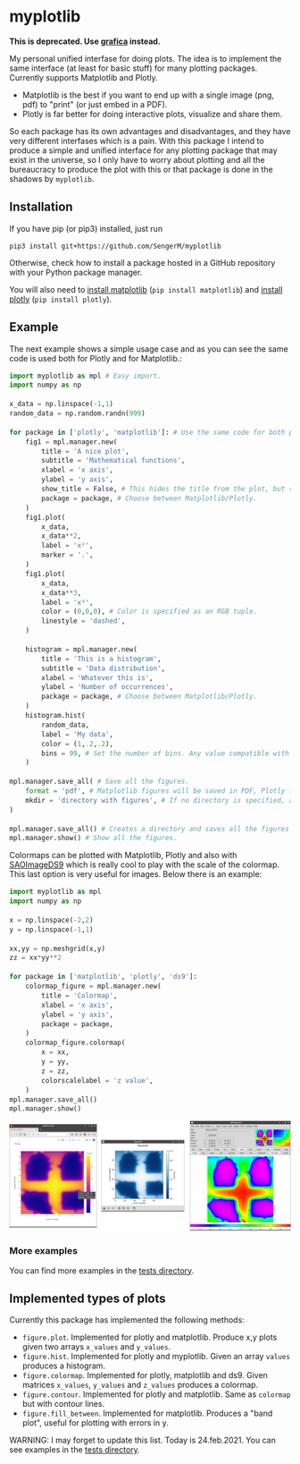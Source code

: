 # myplotlib

**This is deprecated. Use [grafica](https://github.com/SengerM/grafica) instead.**

My personal unified interfase for doing plots. The idea is to implement the same interface (at least for basic stuff) for many plotting packages. Currently supports Matplotlib and Plotly.

- Matplotlib is the best if you want to end up with a single image (png, pdf) to "print" (or just embed in a PDF).
- Plotly is far better for doing interactive plots, visualize and share them. 

So each package has its own advantages and disadvantages, and they have very different interfases which is a pain. With this package I intend to produce a simple and unified interface for any plotting package that may exist in the universe, so I only have to worry about plotting and all the bureaucracy to produce the plot with this or that package is done in the shadows by ```myplotlib```.

## Installation

If you have pip (or pip3) installed, just run

```
pip3 install git+https://github.com/SengerM/myplotlib
```
Otherwise, check how to install a package hosted in a GitHub repository with your Python package manager.

You will also need to [install matplotlib](https://matplotlib.org/users/installing.html#installing-an-official-release) (```pip install matplotlib```) and [install plotly](https://plotly.com/python/getting-started/#installation) (```pip install plotly```).

## Example

The next example shows a simple usage case and as you can see the same code is used both for Plotly and for Matplotlib.:

```Python
import myplotlib as mpl # Easy import.
import numpy as np

x_data = np.linspace(-1,1)
random_data = np.random.randn(999)

for package in ['plotly', 'matplotlib']: # Use the same code for both packages!
	fig1 = mpl.manager.new(
		title = 'A nice plot',
		subtitle = 'Mathematical functions',
		xlabel = 'x axis',
		ylabel = 'y axis',
		show_title = False, # This hides the title from the plot, but still uses this title for saving the file if you call "mpl.manager.save_all".
		package = package, # Choose between Matplotlib/Plotly.
	)
	fig1.plot(
		x_data,
		x_data**2,
		label = 'x²',
		marker = '.',
	)
	fig1.plot(
		x_data,
		x_data**3,
		label = 'x³',
		color = (0,0,0), # Color is specified as an RGB tuple.
		linestyle = 'dashed',
	)

	histogram = mpl.manager.new(
		title = 'This is a histogram',
		subtitle = 'Data distribution',
		xlabel = 'Whatever this is',
		ylabel = 'Number of occurrences',
		package = package, # Choose between Matplotlib/Plotly.
	)
	histogram.hist(
		random_data,
		label = 'My data',
		color = (1,.2,.2),
		bins = 99, # Set the number of bins. Any value compatible with Numpy's histogram function should work here, see https://numpy.org/doc/stable/reference/generated/numpy.histogram.html.
	)

mpl.manager.save_all( # Save all the figures.
	format = 'pdf', # Matplotlib figures will be saved in PDF, Plotly figures will be saved in HTML (interactive).
	mkdir = 'directory with figures', # If no directory is specified, a directory with the name of the script is created.
)

mpl.manager.save_all() # Creates a directory and saves all the figures automatically.
mpl.manager.show() # Show all the figures.
```

Colormaps can be plotted with Matplotlib, Plotly and also with [SAOImageDS9](https://sites.google.com/cfa.harvard.edu/saoimageds9) which is really cool to play with the scale of the colormap. This last option is very useful for images. Below there is an example:

```Python
import myplotlib as mpl
import numpy as np

x = np.linspace(-2,2)
y = np.linspace(-1,1)

xx,yy = np.meshgrid(x,y)
zz = xx*yy**2

for package in ['matplotlib', 'plotly', 'ds9']:
	colormap_figure = mpl.manager.new(
		title = 'Colormap',
		xlabel = 'x axis',
		ylabel = 'y axis',
		package = package,
	)
	colormap_figure.colormap(
		x = xx,
		y = yy,
		z = zz,
		colorscalelabel = 'z value',
	)
mpl.manager.save_all()
mpl.manager.show()

```

![The same code produced the three plots!](doc/1.png?raw=true "Colormaps")

### More examples

You can find more examples in the [tests directory](https://github.com/SengerM/myplotlib/tree/master/tests).

## Implemented types of plots

Currently this package has implemented the following methods:

- ```figure.plot```. Implemented for plotly and matplotlib. Produce x,y plots given two arrays ```x_values``` and ```y_values```.
- ```figure.hist```. Implemented for plotly and myplotlib. Given an array ```values``` produces a histogram.
- ```figure.colormap```. Implemented for plotly, matplotlib and ds9. Given matrices ```x_values```, ```y_values``` and ```z_values``` produces a colormap.
- ```figure.contour```. Implemented for plotly and matplotlib. Same as ```colormap``` but with contour lines.
- ```figure.fill_between```. Implemented for matplotlib. Produces a "band plot", useful for plotting with errors in y.

WARNING: I may forget to update this list. Today is 24.feb.2021. You can see examples in the [tests directory](https://github.com/SengerM/myplotlib/tree/master/tests).
